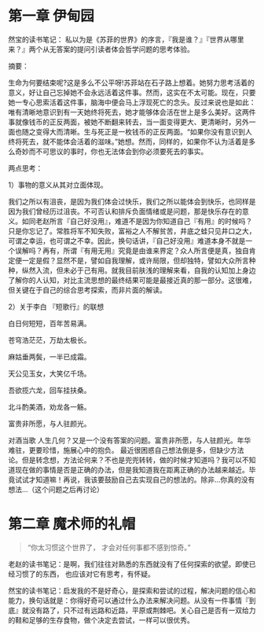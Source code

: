 # 第一章 伊甸园
然宝的读书笔记：
私以为是《苏菲的世界》的序言，『我是谁？』『世界从哪里来？』两个从无答案的提问引读者体会哲学问题的思考体验。

摘要：

生命为何要结束呢?这是多么不公平呀!苏菲站在石子路上想着。她努力思考活着的意义，好让自己忘掉她不会永远活着这件事。然而，这实在不太可能。现在，只要她一专心思索活着这件事，脑海中便会马上浮现死亡的念头。反过来说也是如此：唯有清晰地意识到有一天她终将死去，她才能够体会活在世上是多么美好。这两件事就像钱币的正反两面，被她不断翻来转去，当一面变得更大、更清晰时，另外一面也随之变得大而清晰。生与死正是一枚钱币的正反两面。“如果你没有意识到人终将死去，就不能体会活着的滋味。”她想。然而，同样的，如果你不认为活着是多么奇妙而不可思议的事时，你也无法体会到你必须要死去的事实。

两点思考：

1）事物的意义从其对立面体现。

我们之所以有沮丧，是因为我们体会过快乐，我们之所以能体会到快乐，也同样是因为我们曾经历过沮丧。不可否认和排斥负面情绪或是问题，那是快乐存在的意义。如同老赵所言『自己好没用』，难道不是因为你知道自己『有用』的时候吗？只是你忘记了。常胜将军不知失败，富裕之人不解贫苦，井底之蛙只见井口之大，可谓之幸运，也可谓之不幸。因此，换句话讲，『自己好没用』难道本身不就是一个误解吗？再有，所谓『有用无用』究竟是由谁来界定？众人所言便是真，独自肯定便一定是假？显然不是，譬如自我理解，或许局限，但却独特，譬如大众所言种种，纵然入流，但未必于己有用。就我目前肤浅的理解来看，自我的认知加上身边了解你的人认知，对比主流思想的最终结果可能是最接近真的那一部分。这很难，但关键在于自己的综合思考探索，而非片面的解读。

2）关于李白 『短歌行』的联想

白日何短短，百年苦易满。

苍穹浩茫茫，万劫太极长。

麻姑垂两鬓，一半已成霜。

天公见玉女，大笑亿千场。

吾欲揽六龙，回车挂扶桑。

北斗酌美酒，劝龙各一觞。

富贵非所愿，与人驻颜光。



对酒当歌 人生几何？又是一个没有答案的问题。富贵非所愿，与人驻颜光。年华难驻，更要珍惜，施展心中的抱负。
最近很困惑自己想法倒是多，但缺少方法论。但是转念想，方法论何来？不也是兜兜转转，做的时候才知道吗？我可以不知道现在做的事情是否是正确的办法，但是我知道我在距离正确的办法越来越近。毕竟试试才知道嘛！再说，我该要鼓励自己去实现自己的想法的。除非...你真的没有想法...（这个问题之后再讨论）
# 第二章 魔术师的礼帽

> “你太习惯这个世界了， 才会对任何事都不感到惊奇。” 

老赵的读书笔记：是啊，我们往往对熟悉的东西就没有了任何探索的欲望。即使已经习惯了的东西， 也应该对它有思考，有怀疑。

然宝的读书笔记：启发我的不是好奇心，是探索和尝试的过程，解决问题的信心和能力，换句话就是：你得好奇可以通过什么办法来解决问题。从没有一件事情『到底』就没有路了，只不过有远路和近路，平原或荆棘吧。关心自己是否有一双给力的鞋和足够的生存食物，做个决定去尝试，一样可以很优秀。
